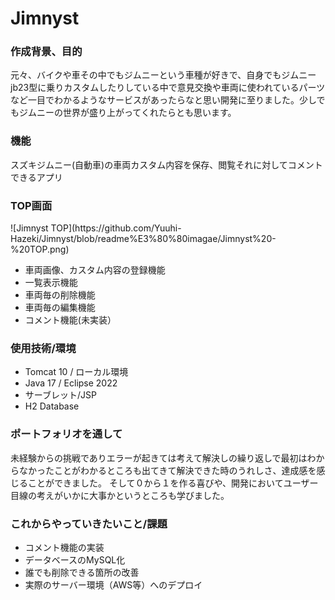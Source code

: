 <h1>Jimnyst</h1>
<h3>作成背景、目的</h3>
<p>元々、バイクや車その中でもジムニーという車種が好きで、自身でもジムニーjb23型に乗りカスタムしたりしている中で意見交換や車両に使われているパーツなど一目でわかるようなサービスがあったらなと思い開発に至りました。少しでもジムニーの世界が盛り上がってくれたらとも思います。</p>

<h3>機能</h3>
<p>スズキジムニー(自動車)の車両カスタム内容を保存、閲覧それに対してコメントできるアプリ</p>



<h3>TOP画面</h3>
![Jimnyst TOP](https://github.com/Yuuhi-Hazeki/Jimnyst/blob/readme%E3%80%80imagae/Jimnyst%20-%20TOP.png)


<ul>
  <li>車両画像、カスタム内容の登録機能</li>
  <li>一覧表示機能</li>
  <li>車両毎の削除機能</li>
  <li>車両毎の編集機能</li>
  <li>コメント機能(未実装）</li>
</ul>  


<h3>使用技術/環境</h3>
<ul>
  <li>Tomcat 10 / ローカル環境</li>
  <li>Java 17 / Eclipse 2022</li>
  <li>サーブレット/JSP</li>
  <li>H2 Database</li>
</ul>


<h3>ポートフォリオを通して</h3>
未経験からの挑戦でありエラーが起きては考えて解決しの繰り返しで最初はわからなかったことがわかるところも出てきて解決できた時のうれしさ、達成感を感じることができました。
そして０から１を作る喜びや、開発においてユーザー目線の考えがいかに大事かというところも学びました。

<h3>これからやっていきたいこと/課題</h3>
<ul>
  <li>コメント機能の実装</li>
  <li>データベースのMySQL化</li>
  <li>誰でも削除できる箇所の改善</li>
  <li>実際のサーバー環境（AWS等）へのデプロイ</li>
</ul>
